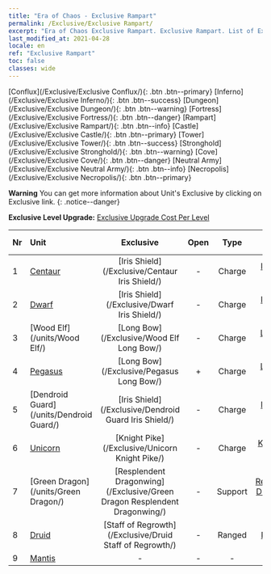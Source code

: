 ```yaml
---
title: "Era of Chaos - Exclusive Rampart"
permalink: /Exclusive/Exclusive Rampart/
excerpt: "Era of Chaos Exclusive Rampart. Exclusive Rampart. List of Exclusive Rampart in Era of Chaos"
last_modified_at: 2021-04-28
locale: en
ref: "Exclusive Rampart"
toc: false
classes: wide
---
```

 [Conflux](/Exclusive/Exclusive Conflux/){: .btn .btn--primary} [Inferno](/Exclusive/Exclusive Inferno/){: .btn .btn--success} [Dungeon](/Exclusive/Exclusive Dungeon/){: .btn .btn--warning} [Fortress](/Exclusive/Exclusive Fortress/){: .btn .btn--danger} [Rampart](/Exclusive/Exclusive Rampart/){: .btn .btn--info} [Castle](/Exclusive/Exclusive Castle/){: .btn .btn--primary} [Tower](/Exclusive/Exclusive Tower/){: .btn .btn--success} [Stronghold](/Exclusive/Exclusive Stronghold/){: .btn .btn--warning} [Cove](/Exclusive/Exclusive Cove/){: .btn .btn--danger} [Neutral Army](/Exclusive/Exclusive Neutral Army/){: .btn .btn--info} [Necropolis](/Exclusive/Exclusive Necropolis/){: .btn .btn--primary} 

**Warning** You can get more information about Unit's Exclusive by clicking on Exclusive link. 
{: .notice--danger}

 **Exclusive Level Upgrade:** [Exclusive Upgrade Cost Per Level](/Exclusive/ExclusiveUpgradeCostPerLevel/)

  | Nr |         Unit        | Exclusive | Open  |    Type   |  Item to Rank UP      |  Skin   |
  |:---|:--------------------|:-------------:|:-----:|:---------:|:---------------------:|:-------:|
  | 1  | [Centaur](/units/Centaur/) | [Iris Shield](/Exclusive/Centaur Iris Shield/) | - | Charge | [Iris Shield Token](/Items/con_913/) | - |
  | 2  | [Dwarf](/units/Dwarf/) | [Iris Shield](/Exclusive/Dwarf Iris Shield/) | - | Charge | [Iris Shield Token](/Items/con_913/) | - |
  | 3  | [Wood Elf](/units/Wood Elf/) | [Long Bow](/Exclusive/Wood Elf Long Bow/) | - | Charge | [Long Bow Token](/Items/con_914/) | - |
  | 4  | [Pegasus](/units/Pegasus/) | [Long Bow](/Exclusive/Pegasus Long Bow/) | + | Charge | [Long Bow Token](/Items/con_914/) | - |
  | 5  | [Dendroid Guard](/units/Dendroid Guard/) | [Iris Shield](/Exclusive/Dendroid Guard Iris Shield/) | - | Charge | [Iris Shield Token](/Items/con_913/) | - |
  | 6  | [Unicorn](/units/Unicorn/) | [Knight Pike](/Exclusive/Unicorn Knight Pike/) | - | Charge | [Knight Pike Token](/Items/con_916/) | - |
  | 7  | [Green Dragon](/units/Green Dragon/) | [Resplendent Dragonwing](/Exclusive/Green Dragon Resplendent Dragonwing/) | - | Support | [Resplendent Dragonwing Token](/Items/con_976/) | [Resplendent Dragonwing Special Skin](/Items/con_644/) |
  | 8  | [Druid](/units/Druid/) | [Staff of Regrowth](/Exclusive/Druid Staff of Regrowth/) | - | Ranged | [Staff of Regrowth Token](/Items/con_977/) | [Staff of Regrowth Special Skin](/Items/con_645/) |
  | 9  | [Mantis](/units/Mantis/) | - | - | - | none | none |
